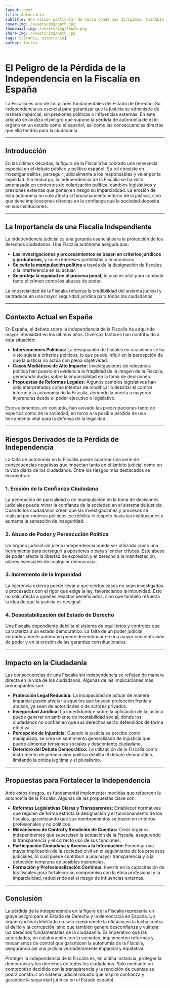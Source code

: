 ```yaml
---
layout: post
title: Autocracia
subtitle: Una visión particular de hacia donde nos dirigimos. FISCALÍA
cover-img: /assets/img/path.jpg
thumbnail-img: /assets/img/thumb.png
share-img: /assets/img/path.jpg
tags: [tiranía, autocracia]
author: Tortxu
---
```

# El Peligro de la Pérdida de la Independencia en la Fiscalía en España

La Fiscalía es uno de los pilares fundamentales del Estado de Derecho. Su independencia es esencial para garantizar que la justicia se administre de manera imparcial, sin presiones políticas o influencias externas. En este artículo se analiza el peligro que supone la pérdida de autonomía de este órgano en un estado como el español, así como las consecuencias directas que ello tendría para la ciudadanía.

---

## Introducción

En las últimas décadas, la figura de la Fiscalía ha cobrado una relevancia especial en el debate público y político español. Su rol consiste en investigar delitos, perseguir judicialmente a los responsables y velar por la legalidad. Sin embargo, la independencia de la Fiscalía se ha visto amenazada en contextos de polarización política, cambios legislativos y presiones externas que ponen en riesgo su imparcialidad. La erosión de esta autonomía no solo afecta al funcionamiento interno de la justicia, sino que tiene implicaciones directas en la confianza que la sociedad deposita en sus instituciones.

---

## La Importancia de una Fiscalía Independiente

La independencia judicial es una garantía esencial para la protección de los derechos ciudadanos. Una Fiscalía autónoma asegura que:

- **Las investigaciones y procesamientos se basen en criterios jurídicos y probatorios,** y no en intereses partidistas o económicos.
- **Se evite la manipulación política** a través de la designación de fiscales o la interferencia en su actuar.
- **Se proteja la equidad en el proceso penal,** lo cual es vital para combatir tanto el crimen como los abusos de poder.

La imparcialidad de la Fiscalía refuerza la credibilidad del sistema judicial y se traduce en una mayor seguridad jurídica para todos los ciudadanos.

---

## Contexto Actual en España

En España, el debate sobre la independencia de la Fiscalía ha adquirido mayor intensidad en los últimos años. Diversos factores han contribuido a esta situación:

- **Intervenciones Políticas:** La designación de fiscales en ocasiones se ha visto sujeta a criterios políticos, lo que puede influir en la percepción de que la justicia no actúa con plena objetividad.
- **Casos Mediáticos de Alto Impacto:** Investigaciones de relevancia política han puesto en evidencia la fragilidad de la imagen de la Fiscalía, generando dudas sobre la imparcialidad en la toma de decisiones.
- **Propuestas de Reformas Legales:** Algunos cambios legislativos han sido interpretados como intentos de modificar o debilitar el control interno y la autonomía de la Fiscalía, abriendo la puerta a mayores injerencias desde el poder ejecutivo o legislativo.

Estos elementos, en conjunto, han avivado las preocupaciones tanto de expertos como de la sociedad, en torno a la posible pérdida de una herramienta vital para la defensa de la legalidad.

---

## Riesgos Derivados de la Pérdida de Independencia

La falta de autonomía en la Fiscalía puede acarrear una serie de consecuencias negativas que impactan tanto en el ámbito judicial como en la vida diaria de los ciudadanos. Entre los riesgos más destacados se encuentran:

### 1. Erosión de la Confianza Ciudadana

La percepción de parcialidad o de manipulación en la toma de decisiones judiciales puede minar la confianza de la sociedad en el sistema de justicia. Cuando los ciudadanos creen que las investigaciones y procesos se realizan por motivos políticos, se debilita el respeto hacia las instituciones y aumenta la sensación de inseguridad.

### 2. Abuso de Poder y Persecución Política

Un órgano judicial sin plena independencia puede ser utilizado como una herramienta para perseguir a opositores o para silenciar críticas. Este abuso de poder afecta la libertad de expresión y el derecho a la manifestación, pilares esenciales de cualquier democracia.

### 3. Incremento de la Impunidad

La injerencia externa puede llevar a que ciertos casos no sean investigados o procesados con el rigor que exige la ley, favoreciendo la impunidad. Esto no solo afecta a quienes resultan beneficiados, sino que también refuerza la idea de que la justicia es desigual.

### 4. Desestabilización del Estado de Derecho

Una Fiscalía dependiente debilita el sistema de equilibrios y controles que caracteriza a un estado democrático. La falta de un poder judicial verdaderamente autónomo puede desembocar en una mayor concentración de poder y en la erosión de las garantías constitucionales.

---

## Impacto en la Ciudadanía

Las consecuencias de una Fiscalía sin independencia se reflejan de manera directa en la vida de los ciudadanos. Algunas de las implicaciones más preocupantes son:

- **Protección Legal Reducida:** La incapacidad de actuar de manera imparcial puede afectar a aquellos que buscan protección frente a abusos, ya sean de autoridades o de actores privados.
- **Inseguridad Jurídica:** La incertidumbre sobre la aplicación de la justicia puede generar un ambiente de inestabilidad social, donde los ciudadanos no confían en que sus derechos serán defendidos de forma efectiva.
- **Percepción de Injusticia:** Cuando la justicia se percibe como manipulada, se crea un sentimiento generalizado de injusticia que puede alimentar tensiones sociales y descontento ciudadano.
- **Deterioro del Debate Democrático:** La utilización de la Fiscalía como instrumento de persecución política debilita el debate democrático, limitando la crítica legítima y el pluralismo.

---

## Propuestas para Fortalecer la Independencia

Ante estos riesgos, es fundamental implementar medidas que refuercen la autonomía de la Fiscalía. Algunas de las propuestas clave son:

- **Reformas Legislativas Claras y Transparentes:** Establecer normativas que regulen de forma estricta la designación y el funcionamiento de los fiscales, garantizando que sus nombramientos se basen en criterios profesionales y no políticos.
- **Mecanismos de Control y Rendición de Cuentas:** Crear órganos independientes que supervisen la actuación de la Fiscalía, asegurando la transparencia y el correcto uso de sus funciones.
- **Participación Ciudadana y Acceso a la Información:** Fomentar una mayor implicación de la sociedad civil en el seguimiento de los procesos judiciales, lo cual puede contribuir a una mayor transparencia y a la detección temprana de posibles injerencias.
- **Formación y Profesionalización Continua:** Invertir en la capacitación de los fiscales para fortalecer su compromiso con la ética profesional y la imparcialidad, reduciendo así el riesgo de influencias externas.

---

## Conclusión

La pérdida de la independencia en la figura de la Fiscalía representa un grave peligro para el Estado de Derecho y la democracia en España. Un órgano judicial debilitado no solo compromete la eficacia en la lucha contra el delito y la corrupción, sino que también genera desconfianza y vulnera los derechos fundamentales de la ciudadanía. Es imperativo que las autoridades, en colaboración con la sociedad, implementen reformas y mecanismos de control que garanticen la autonomía de la Fiscalía, asegurando así una justicia verdaderamente imparcial y equitativa.

Proteger la independencia de la Fiscalía es, en última instancia, proteger la democracia y los derechos de todos los ciudadanos. Solo mediante un compromiso decidido con la transparencia y la rendición de cuentas se podrá construir un sistema judicial robusto que inspire confianza y garantice la seguridad jurídica en el Estado español.
